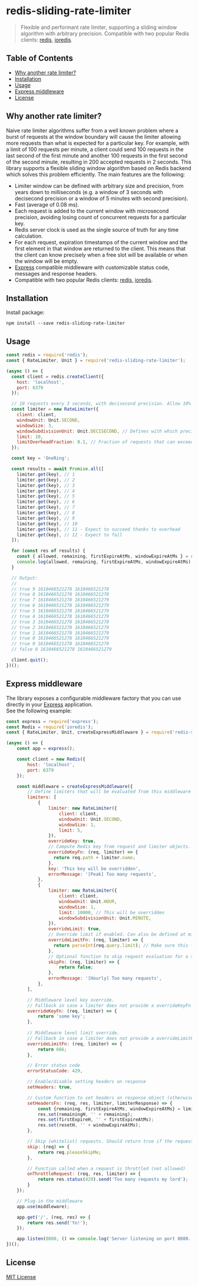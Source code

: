 # redis-sliding-rate-limiter
> Flexible and performant rate limiter, supporting a sliding window algorithm 
> with arbitrary precision. Compatible with two popular Redis clients: 
> [redis](https://www.npmjs.com/package/redis), [ioredis](https://www.npmjs.com/package/ioredis).  

## Table of Contents

<!-- toc -->
* [Why another rate limiter?](#why-another-rate-limiter)
* [Installation](#installation)
* [Usage](#usage)
* [Express middleware](#express-middleware)
* [License](#license)
<!-- toc stop -->

## Why another rate limiter?
Naive rate limiter algorithms suffer from a well known problem where a burst of requests at the window boundary will
cause the limiter allowing more requests than what is expected for a particular key. For example, with a limit
of 100 requests per minute, a client could send 100 requests in the last second of the first minute and another 100 
requests in the first second of the second minute, resulting in 200 accepted requests in 2 seconds.
This library supports a flexible sliding window algorithm based on Redis backend which solves this problem efficiently.
The main features are the following:

* Limiter window can be defined with arbitrary size and precision, from years down to milliseconds 
  (e.g. a window of 3 seconds with decisecond precision or a window of 5 minutes with second precision).
* Fast (average of 0.08 ms).
* Each request is added to the current window with microsecond precision, avoiding losing count of concurrent requests
  for a particular key.
* Redis server clock is used as the single source of truth for any time calculation.  
* For each request, expiration timestamps of the current window and the first element in that window are
  returned to the client. This means that the client can know precisely when a free slot will be available or when 
  the window will be empty.
* [Express](https://www.npmjs.com/package/express) compatible middleware with customizable status code, messages 
  and response headers.
* Compatible with two popular Redis clients: [redis](https://www.npmjs.com/package/redis), [ioredis](https://www.npmjs.com/package/ioredis).


## Installation
Install package:
```shell
npm install --save redis-sliding-rate-limiter
```


## Usage
```js
const redis = require('redis');
const { RateLimiter, Unit } = require('redis-sliding-rate-limiter');

(async () => {
  const client = redis.createClient({
    host: 'localhost',
    port: 6379
  });

  // 10 requests every 3 seconds, with decisecond precision. Allow 10% of requests to exceed the limit.
  const limiter = new RateLimiter({
    client: client,
    windowUnit: Unit.SECOND,
    windowSize: 3,
    windowSubdivisionUnit: Unit.DECISECOND, // Defines with which precision elements would expire in the current window
    limit: 10,
    limitOverheadFraction: 0.1, // Fraction of requests that can exceed the limit, rounded down (10 * 0.1 = 1 in this example)
  });

  const key = 'OneRing';

  const results = await Promise.all([
    limiter.get(key), // 1
    limiter.get(key), // 2
    limiter.get(key), // 3
    limiter.get(key), // 4
    limiter.get(key), // 5
    limiter.get(key), // 6
    limiter.get(key), // 7
    limiter.get(key), // 8
    limiter.get(key), // 9
    limiter.get(key), // 10
    limiter.get(key), // 11 - Expect to succeed thanks to overhead
    limiter.get(key), // 12 - Expect to fail
  ]);

  for (const res of results) {
    const { allowed, remaining, firstExpireAtMs, windowExpireAtMs } = res;
    console.log(allowed, remaining, firstExpireAtMs, windowExpireAtMs);
  }

  // Output:
  //
  // true 9 1610466521278 1610466521278
  // true 8 1610466521278 1610466521278
  // true 7 1610466521278 1610466521279
  // true 6 1610466521278 1610466521279
  // true 5 1610466521278 1610466521279
  // true 4 1610466521278 1610466521279
  // true 3 1610466521278 1610466521279
  // true 2 1610466521278 1610466521279
  // true 1 1610466521278 1610466521279
  // true 0 1610466521278 1610466521279
  // true 0 1610466521278 1610466521279
  // false 0 1610466521278 1610466521279

  client.quit();
})();
```


## Express middleware
The library exposes a configurable middleware factory that you can use directly in your 
[Express](https://www.npmjs.com/package/express) application. <br>
See the following example:

```js
const express = require('express');
const Redis = require('ioredis');
const { RateLimiter, Unit, createExpressMiddleware } = require('redis-sliding-rate-limiter');

(async () => {
    const app = express();

    const client = new Redis({
        host: 'localhost',
        port: 6379
    });

    const middleware = createExpressMiddleware({
        // Define limiters that will be evaluated from this middleware for each request
        limiters: [
            {
                limiter: new RateLimiter({
                    client: client,
                    windowUnit: Unit.SECOND,
                    windowSize: 1,
                    limit: 5,
                }),
                overrideKey: true,
                // Compute Redis key from request and limiter objects. Can also be defined at middleware level (see below).
                overrideKeyFn: (req, limiter) => {
                  return req.path + limiter.name;
                },
                key: 'This key will be overridden',
                errorMessage: '[Peak] Too many requests',
            },
            {
                limiter: new RateLimiter({
                    client: client,
                    windowUnit: Unit.HOUR,
                    windowSize: 1,
                    limit: 10000, // This will be overridden
                    windowSubdivisionUnit: Unit.MINUTE,
                }),
                overrideLimit: true,
                // Override limit if enabled. Can also be defined at middleware level (see below).
                overrideLimitFn: (req, limiter) => {
                  return parseInt(req.query.limit); // Make sure this function returns a positive integer...    
                },
                // Optional function to skip request evaluation for a specific limiter. Should return true if the evaluation must be skipped, false otherwise.
                skipFn: (req, limiter) => {
                    return false;    
                },
                errorMessage: '[Hourly] Too many requests',
            },
        ],

        // Middleware level key override. 
        // Fallback in case a limiter does not provide a overrideKeyFn function and has overrideKey enabled.
        overrideKeyFn: (req, limiter) => {
            return 'some key';
        },
      
        // Middleware level limit override.
        // Fallback in case a limiter does not provide a overrideLimitFn function and has overrideLimit enabled.
        overrideLimitFn: (req, limiter) => {
            return 666;    
        },

        // Error status code
        errorStatusCode: 429,

        // Enable/disable setting headers on response
        setHeaders: true,

        // Custom function to set headers on response object (otherwise default headers will be used)
        setHeadersFn: (req, res, limiter, limiterResponse) => {
            const {remaining, firstExpireAtMs, windowExpireAtMs} = limiterResponse;
            res.set(remainingH, '' + remaining);
            res.set(firstExpireH, '' + firstExpireAtMs);
            res.set(resetH, '' + windowExpireAtMs);
        },

        // Skip (whitelist) requests. Should return true if the request must be skipped, false otherwise
        skip: (req) => {
            return req.pleaseSkipMe;      
        },

        // Function called when a request is throttled (not allowed)
        onThrottleRequest: (req, res, limiter) => {
            return res.status(429).send('Too many requests my lord');
        }
    });

    // Plug-in the middleware
    app.use(middleware);

    app.get('/', (req, res) => {
        return res.send('Yo!');
    });

    app.listen(8080, () => console.log('Server listening on port 8080...'));
})();
```


## License
[MIT License](http://en.wikipedia.org/wiki/MIT_License)
